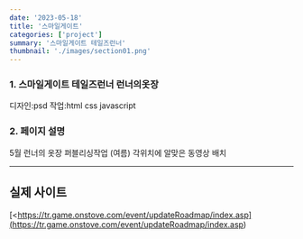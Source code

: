 ```yaml
---
date: '2023-05-18'
title: '스마일게이트'
categories: ['project']
summary: '스마일게이트 테일즈런너'
thumbnail: './images/section01.png'
---
```


### 1. 스마일게이트 테일즈런너 런너의옷장
디자인:psd
작업:html css javascript


### 2. 페이지 설명
5월 런너의 옷장 퍼블리싱작업 (여름) 각위치에 알맞은 동영상 배치

---

## 실제 사이트



[<https://tr.game.onstove.com/event/updateRoadmap/index.asp](<https://tr.game.onstove.com/event/updateRoadmap/index.asp>)
